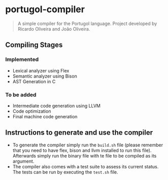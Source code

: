 # portugol-compiler

> A simple compiler for the Portugol language. Project developed by Ricardo Oliveira and João Oliveira.

## Compiling Stages

### Implemented
- Lexical analyzer using Flex
- Semantic analyzer using Bison
- AST Generation in C

### To be added
- Intermediate code generation using LLVM
- Code optimization
- Final machine code generation

## Instructions to generate and use the compiler

- To generate the compiler simply run the ```build.sh``` file (please remember that you need to have flex, bison and llvm installed to run this file). Afterwards simply run the binary file with te file to be compiled as its argument.
- The compiler also comes with a test suite to assess its current status. The tests can be run by executing the ```test.sh``` file.
